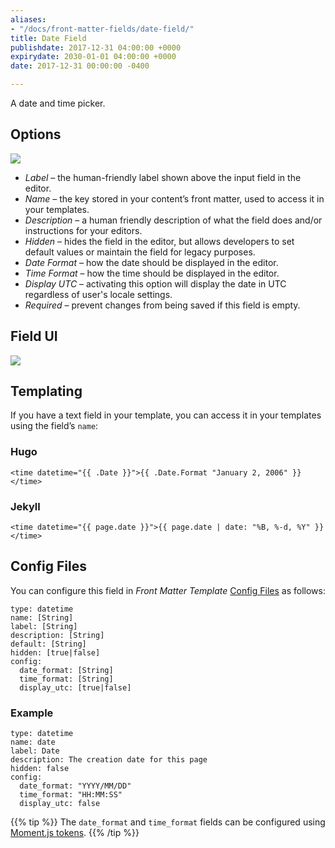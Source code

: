 ```yaml
---
aliases:
- "/docs/front-matter-fields/date-field/"
title: Date Field
publishdate: 2017-12-31 04:00:00 +0000
expirydate: 2030-01-01 04:00:00 +0000
date: 2017-12-31 00:00:00 -0400

---
```

A date and time picker.

## Options

![](/uploads/2018/05/date-field-ui.png)

* _Label_ – the human-friendly label shown above the input field in the editor.
* _Name_ – the key stored in your content’s front matter, used to access it in your templates.
* _Description_ – a human friendly description of what the field does and/or instructions for your editors.
* _Hidden_ – hides the field in the editor, but allows developers to set default values or maintain the field for legacy purposes.
* _Date Format_ – how the date should be displayed in the editor.
* _Time Format_ – how the time should be displayed in the editor.
* _Display UTC_ – activating this option will display the date in UTC regardless of user's locale settings.
* _Required_ – prevent changes from being saved if this field is empty.

## Field UI

![](/uploads/2018/01/datetime-preview.png)

## Templating

If you have a text field in your template, you can access it in your templates using the field’s `name`:

### Hugo
```
<time datetime="{{ .Date }}">{{ .Date.Format "January 2, 2006" }}</time>
```

### Jekyll
```
<time datetime="{{ page.date }}">{{ page.date | date: "%B, %-d, %Y" }}</time>
```

## Config Files

You can configure this field in _Front Matter Template_ [Config Files](/docs/settings/config-files/) as follows:

    type: datetime
    name: [String]
    label: [String]
    description: [String] 
    default: [String]
    hidden: [true|false]
    config:
      date_format: [String]
      time_format: [String]
      display_utc: [true|false]

### Example
    type: datetime
    name: date
    label: Date
    description: The creation date for this page 
    hidden: false
    config:
      date_format: "YYYY/MM/DD"
      time_format: "HH:MM:SS"
      display_utc: false

{{% tip %}}
The `date_format` and `time_format` fields can be configured using [Moment.js tokens](https://momentjs.com/docs/#year-month-and-day-tokens).
{{% /tip %}}
